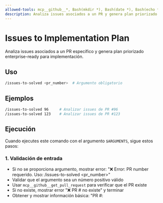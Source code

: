 ```yaml
---
allowed-tools: mcp__github__*, Bash(mkdir *), Bash(date *), Bash(echo *)
description: Analiza issues asociados a un PR y genera plan priorizado de implementación
---
```


# Issues to Implementation Plan

Analiza issues asociados a un PR específico y genera plan priorizado enterprise-ready para implementación.

## Uso
```bash
/issues-to-solved <pr_number>  # Argumento obligatorio
```

## Ejemplos
```bash
/issues-to-solved 96     # Analizar issues de PR #96
/issues-to-solved 123    # Analizar issues de PR #123
```

## Ejecución

Cuando ejecutes este comando con el argumento `$ARGUMENTS`, sigue estos pasos:

### 1. Validación de entrada
- Si no se proporciona argumento, mostrar error: "❌ Error: PR number requerido. Uso: /issues-to-solved <pr_number>"
- Validar que el argumento sea un número positivo válido
- Usar `mcp__github__get_pull_request` para verificar que el PR existe
- Si no existe, mostrar error "❌ PR #<number> no existe" y terminar
- Obtener y mostrar información básica: "PR #<number>: <title>"

### 2. Extracción de issues asociados
- Mostrar: "Extracting associated issues..."
- Analizar body del PR (obtenido en paso 1) para detectar issues asociados
- Buscar patterns: "(Fixes|Closes|Resolves) #[0-9]+" en el PR body
- Extraer números de issues únicos y ordenarlos
- Si no hay issues asociados, mostrar: "❌ No issues asociados al PR #<number>. Ejecuta /findings-to-issues primero" y terminar
- Mostrar: "Found <count> associated issues: <lista_números>"
- Usar `mcp__github__get_me` para obtener usuario actual y capturar username para asignación

### 3. Recolección de datos detallados
- Para cada issue asociado:
  - Usar `mcp__github__get_issue` para obtener título, body, estado, labels, assignees
  - **Extraer prioridad del título**: Buscar [Security] → CRITICAL, [Bug] → HIGH, [Testing] → LOW, [Documentation] → MEDIUM
  - **Extraer información de archivos**: Buscar patterns "**File**: <path>", "**Lines**: <range>" en body
  - **Detectar categoría principal**: Basado en labels y keywords en título/body
  - **Validar accesibilidad**: Si issue no accesible, log y continuar con siguiente
- Contar issues exitosamente procesados vs total
- Mostrar: "Processed <processed>/<total> issues successfully"

### 4. Categorización y priorización inteligente
- Para cada issue procesado, determinar:
  - **Prioridad**: CRITICAL (Security) > HIGH (Bug) > MEDIUM (Documentation/Enhancement) > LOW (Testing/Cleanup)
  - **Complejidad estimada**: Basada en cantidad de archivos mencionados y keywords de alcance
  - **Dependencias**: Detectar si issues relacionados por archivos comunes o referencias cruzadas
  - **Orden de implementación**: Prioridad + dependencias + complejidad
- Agrupar issues por prioridad para reporte estructurado
- Generar recomendaciones de orden de ejecución

### 5. Análisis de impacto y recursos
- **Impacto por categoría**:
  - CRITICAL: "Immediate action required - Security risk"
  - HIGH: "Within 24h - Affects core functionality"
  - MEDIUM: "Next sprint - Enhancement/Documentation"
  - LOW: "Backlog - Technical debt cleanup"
- **Estimación de esfuerzo**: Basada en complejidad detectada y número de archivos
- **Recursos necesarios**: Desarrollador + QA + tiempo estimado
- **Risk assessment**: Issues que pueden bloquear otros o crear regresiones

### 6. Generación de plan enterprise-ready
- Crear directorio de logs: `mkdir -p .claude/logs/$(date +%Y-%m-%d)`
- Generar filename: `.claude/logs/<fecha>/implementation-plan-pr<number>.md`
- Usar template enterprise con secciones:
  ```
  # 🎯 Implementation Plan - PR #<pr_number> (<timestamp>)
  
  ## 📊 Executive Summary
  - **Total Issues**: <count>
  - **Priority Breakdown**: <critical_count> Critical, <high_count> High, <medium_count> Medium, <low_count> Low
  - **Estimated Effort**: <total_estimation>
  - **Completion Target**: <suggested_timeline>
  
  ## 🔥 Priority Matrix
  [Details per issue with priority, files, estimation]
  
  ## 📋 Implementation Roadmap
  ### Phase 1: CRITICAL (Immediate)
  ### Phase 2: HIGH (24h)
  ### Phase 3: MEDIUM (Sprint)
  ### Phase 4: LOW (Backlog)
  
  ## ✅ Acceptance Criteria
  [Checklist per issue for completion validation]
  
  ## 🎯 Next Actions
  [Specific actionable items for developer]
  ```

### 7. Auto-asignación y actualización
- Para cada issue procesado:
  - Si issue no tiene assignee, usar `mcp__github__update_issue` para asignar a username_actual
  - Agregar comment con link al plan de implementación generado
  - Mantener log de issues actualizados vs errores
- Mostrar progreso: "Updated assignment for <count> issues"

### 8. Logging estructurado empresarial
- Generar timestamp: `date '+%Y-%m-%dT%H:%M:%S'`
- Crear entrada JSONL con:
  - timestamp, pr_number, issues procesados, conteos por prioridad
  - plan_file generado, issues_assigned, processing_errors
- Append a archivo: `.claude/logs/<fecha>/issues_analysis.jsonl`

### 9. Reporte de resultados
- Mostrar resumen ejecutivo:
  ```
  Summary:
  - PR analyzed: #<number>
  - Issues found: <total> (<critical> Critical, <high> High, <medium> Medium, <low> Low)
  - Plan generated: <plan_file>
  - Issues assigned: <assigned_count>
  - Next action: Review plan and start Phase 1 (Critical issues)
  ```

### 10. Entrega de plan y próximos pasos
- Mostrar contenido completo del plan generado
- Proporcionar path del archivo para referencia futura
- Listar próximos pasos accionables priorizados
- Confirmar: "Implementation plan ready for execution"

## 📊 Logging Format Template

```json
{"timestamp":"<ISO_timestamp>","pr_number":<number>,"issues_found":<count>,"issues_processed":<count>,"priority_breakdown":{"critical":<count>,"high":<count>,"medium":<count>,"low":<count>},"plan_file":"<path>","issues_assigned":<count>,"processing_errors":<count>}
```

**IMPORTANTE**:
- No solicitar confirmación al usuario en ningún paso
- Ejecutar todos los pasos secuencialmente
- Si algún paso falla, detener ejecución y mostrar error claro
- Crear directorio .claude/logs/$(date +%Y-%m-%d)/ si no existe antes de escribir logs
- Comando enfocado SOLO en análisis y planificación, NO implementación automática